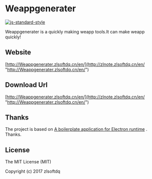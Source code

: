 # Weappgenerater

[![js-standard-style](https://cdn.rawgit.com/feross/standard/master/badge.svg)](https://github.com/feross/standard)


Weappgenerater is a quickly making weapp tools.It can make weapp quickly!

## Website

[http://Weappgenerater.zlsoftdq.cn/en/](http://zlnote.zlsoftdq.cn/en/ "http://Weappgenerater.zlsoftdq.cn/en/")

## Download Url

[http://Weappgenerater.zlsoftdq.cn/en/](http://zlnote.zlsoftdq.cn/en/ "http://Weappgenerater.zlsoftdq.cn/en/")

## Thanks

The project is based on [A boilerplate application for Electron runtime](https://github.com/zce/electron-boilerplate "A boilerplate application for Electron runtime") .
Thanks.

## License

The MIT License (MIT)

Copyright (c) 2017 zlsoftdq
